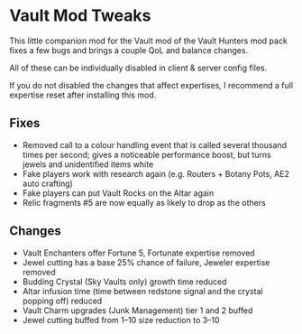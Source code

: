 # Vault Mod Tweaks

This little companion mod for the Vault mod of the Vault Hunters mod pack fixes 
a few bugs and brings a couple QoL and balance changes.

All of these can be individually disabled in client & server config files.

If you do not disabled the changes that affect expertises, I recommend a full 
expertise reset after installing this mod.

## Fixes

* Removed call to a colour handling event that is called several thousand times 
  per second; gives a noticeable performance boost, but turns jewels and 
  unidentified items white
* Fake players work with research again (e.g. Routers + Botany Pots, AE2 auto 
  crafting)
* Fake players can put Vault Rocks on the Altar again
* Relic fragments \#5 are now equally as likely to drop as the others

## Changes

* Vault Enchanters offer Fortune 5, Fortunate expertise removed
* Jewel cutting has a base 25% chance of failure, Jeweler expertise removed
* Budding Crystal (Sky Vaults only) growth time reduced
* Altar infusion time (time between redstone signal and the crystal popping off) 
  reduced
* Vault Charm upgrades (Junk Management) tier 1 and 2 buffed
* Jewel cutting buffed from 1–10 size reduction to 3–10
